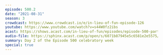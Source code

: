 ```yaml
---
episode: 500.2
date: "2021-08-31"
season: 3
crowdcast: https://www.crowdcast.io/e/in-lieu-of-fun-episode-126
youtube: https://www.youtube.com/watch?v=s44W0fz2ibs
acast: https://shows.acast.com/in-lieu-of-fun/episodes/episode-500-part-ii-preet-bharara
audio-file: https://sphinx.acast.com/p/open/s/6071b87945e5c6581e2e5575/e/61301dc22f9aa8001a91d47d/media.mp3
summary: Day 2 of the Episode 500 celebratory week
special: true
---
```

